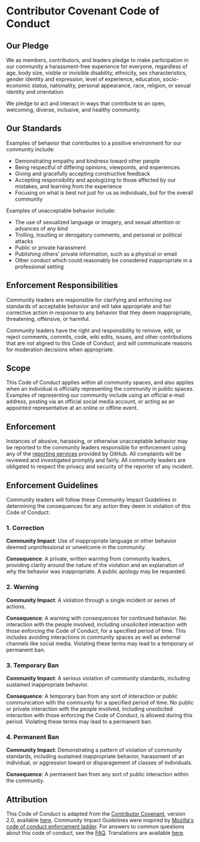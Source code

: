 # Contributor Covenant Code of Conduct

## Our Pledge

We as members, contributors, and leaders pledge to make participation in our community
a harassment-free experience for everyone, regardless of age, body size, visible
or invisible disability, ethnicity, sex characteristics, gender identity and expression,
level of experience, education, socio-economic status, nationality, personal appearance,
race, religion, or sexual identity and orientation.

We pledge to act and interact in ways that contribute to an open, welcoming, diverse,
inclusive, and healthy community.

## Our Standards

Examples of behavior that contributes to a positive environment for our community
include:

- Demonstrating empathy and kindness toward other people
- Being respectful of differing opinions, viewpoints, and experiences
- Giving and gracefully accepting constructive feedback
- Accepting responsibility and apologizing to those affected by our mistakes, and
  learning from the experience
- Focusing on what is best not just for us as individuals, but for the overall community

Examples of unacceptable behavior include:

- The use of sexualized language or imagery, and sexual attention or advances of
  any kind
- Trolling, insulting or derogatory comments, and personal or political attacks
- Public or private harassment
- Publishing others' private information, such as a physical or email
- Other conduct which could reasonably be considered inappropriate in a professional
  setting

## Enforcement Responsibilities

Community leaders are responsible for clarifying and enforcing our standards of
acceptable behavior and will take appropriate and fair corrective action in response
to any behavior that they deem inappropriate, threatening, offensive, or harmful.

Community leaders have the right and responsibility to remove, edit, or reject comments,
commits, code, wiki edits, issues, and other contributions that are not aligned
to this Code of Conduct, and will communicate reasons for moderation decisions when
appropriate.

## Scope

This Code of Conduct applies within all community spaces, and also applies when
an individual is officially representing the community in public spaces. Examples
of representing our community include using an official e-mail address, posting
via an official social media account, or acting as an appointed representative at
an online or offline event.

## Enforcement

Instances of abusive, harassing, or otherwise unacceptable behavior may be reported
to the community leaders responsible for enforcement using any of the
[reporting services][github-reporting-services] provided by GitHub. All complaints
will be reviewed and investigated promptly and fairly. All community leaders are
obligated to respect the privacy and security of the reporter of any incident.

## Enforcement Guidelines

Community leaders will follow these Community Impact Guidelines in determining the
consequences for any action they deem in violation of this Code of Conduct:

### 1. Correction

**Community Impact**: Use of inappropriate language or other behavior deemed unprofessional
or unwelcome in the community.

**Consequence**: A private, written warning from community leaders, providing clarity
around the nature of the violation and an explanation of why the behavior was inappropriate.
A public apology may be requested.

### 2. Warning

**Community Impact**: A violation through a single incident or series of actions.

**Consequence**: A warning with consequences for continued behavior. No interaction
with the people involved, including unsolicited interaction with those enforcing
the Code of Conduct, for a specified period of time. This includes avoiding interactions
in community spaces as well as external channels like social media. Violating these
terms may lead to a temporary or permanent ban.

### 3. Temporary Ban

**Community Impact**: A serious violation of community standards, including sustained
inappropriate behavior.

**Consequence**: A temporary ban from any sort of interaction or public communication
with the community for a specified period of time. No public or private interaction
with the people involved, including unsolicited interaction with those enforcing
the Code of Conduct, is allowed during this period. Violating these terms may lead
to a permanent ban.

### 4. Permanent Ban

**Community Impact**: Demonstrating a pattern of violation of community standards,
including sustained inappropriate behavior, harassment of an individual, or aggression
toward or disparagement of classes of individuals.

**Consequence**: A permanent ban from any sort of public interaction within the
community.

## Attribution

This Code of Conduct is adapted from the [Contributor Covenant][covenant], version
2.0, available [here][covenant-cc]. Community Impact Guidelines were inspired by
[Mozilla's code of conduct enforcement ladder][mozilla-cc]. For answers to common
questions about this code of conduct, see the [FAQ][covenant-faq]. Translations
are available [here][covenant-translations].

[covenant]: https://www.contributor-covenant.org
[covenant-cc]: https://www.contributor-covenant.org/version/2/0/code_of_conduct.html
[covenant-faq]: https://www.contributor-covenant.org/faq
[covenant-translations]: https://www.contributor-covenant.org/translations
[github-reporting-services]: https://docs.github.com/en/communities/maintaining-your-safety-on-github/reporting-abuse-or-spam
[mozilla-cc]: https://github.com/mozilla/diversity
